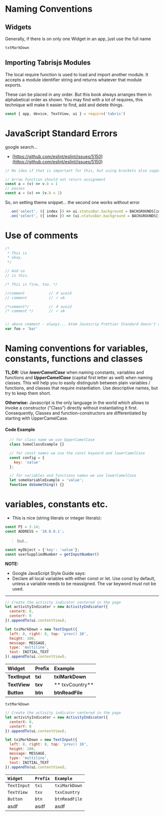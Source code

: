 # Naming Conventions

## Widgets

Generally, if there is on only one Widget in an app, just use the full name

`txtMarkDown`

## Importing Tabrisjs Modules

The local require function is used to load and import another module. It accepts a module identifier string and returns whatever that module exports.

These can be placed in any order. But this book always arranges them in alphabetical order as shown. You may find with a lot of requires, this technique will make it easier to find, add and delete things.

```js
const { app, device, TextView, ui } = require('tabris')
```

# JavaScript Standard Errors

google search...

* [https://github.com/eslint/eslint/issues/5150](https://github.com/eslint/eslint/issues/5150)

```js
// No idea if that is important for this, but using brackets also suppresses the warning, although it's still returning the assignment.

// Arrow function should not return assignment
const a = (v) => v.b = 1
// passes
const a = (v) => (v.b = 1)
```

So, on setting theme snippet... the second one works without error

```js
  .on('select', ({ index }) => ui.statusBar.background = BACKGROUNDS[index])
  .on('select', ({ index }) => (ui.statusBar.background = BACKGROUNDS[index]))
```

# Use of comments

```js
/*
 * This is
 * okay.
 */

// And so
// is this.

/* This is fine, too. */

//comment           // ✗ avoid
// comment          // ✓ ok

/*comment*/         // ✗ avoid
/* comment */       // ✓ ok


// above comment - always... Atom Javascrip Prettier Standard doesn't allow inline comments, after code 
var foo = 'bar'
```

# Naming conventions for variables, constants, functions and classes

**TL;DR:** Use _**lowerCamelCase**_ when naming constants, variables and functions and _**UpperCamelCase**_ \(capital first letter as well\) when naming classes. This will help you to easily distinguish between plain variables / functions, and classes that require instantiation. Use descriptive names, but try to keep them short.

**Otherwise:** Javascript is the only language in the world which allows to invoke a constructor \("Class"\) directly without instantiating it first. Consequently, Classes and function-constructors are differentiated by starting with UpperCamelCase.

#### Code Example

```javascript
  // for class name we use UpperCamelCase
  class SomeClassExample {}

  // for const names we use the const keyword and lowerCamelCase
  const config = {
    key: 'value'
  };

  // for variables and functions names we use lowerCamelCase
  let someVariableExample = 'value';
  function doSomething() {}
```

# variables, constants etc.

* This is nice \(string literals or integer literals\):

```js
const PI = 3.14;
const ADDRESS = '10.0.0.1';
```

> but...

```js
const myObject = {'key': 'value'};
const userSuppliedNumber = getInputNumber()
```

**NOTE:**

* Google JavaScript Style Guide says:
* Declare all local variables with either const or let. Use const by default, unless a variable needs to be reassigned. The var keyword must not be used.

---

```js
// Create the activity indicator centered in the page
let activityIndicator = new ActivityIndicator({
  centerX: 0,
  centerY: 0
}).appendTo(ui.contentView);
```

```js
let txiMarkDown = new TextInput({
  left: 8, right: 8, top: 'prev() 10',
  height: 100,
  message: MESSAGE,
  type: 'multiline',
  text: INITIAL_TEXT
}).appendTo(ui.contentView);
```

| Widget | Prefix | Example |
| :--- | :--- | :--- |
| **TextInput** | **txi** | **txiMarkDown** |
| **TextView** | **txv** | ** txvCountry** |
| **Button** | **btn** | **btnReadFile** |

`txtMarkDown`

```js
// Create the activity indicator centered in the page
let activityIndicator = new ActivityIndicator({
  centerX: 0,
  centerY: 0
}).appendTo(ui.contentView);
```

```js
let txiMarkDown = new TextInput({
  left: 8, right: 8, top: 'prev() 10',
  height: 100,
  message: MESSAGE,
  type: 'multiline',
  text: INITIAL_TEXT
}).appendTo(ui.contentView);
```

| `Widget` | `Prefix` | `Example` |
| :--- | :--- | :--- |
| `TextInput` | `txi` | `txiMarkDown` |
| `TextView` | `txv` | `txvCountry` |
| `Button` | `btn` | `btnReadFile` |
| asdf | asdf | asdf |



